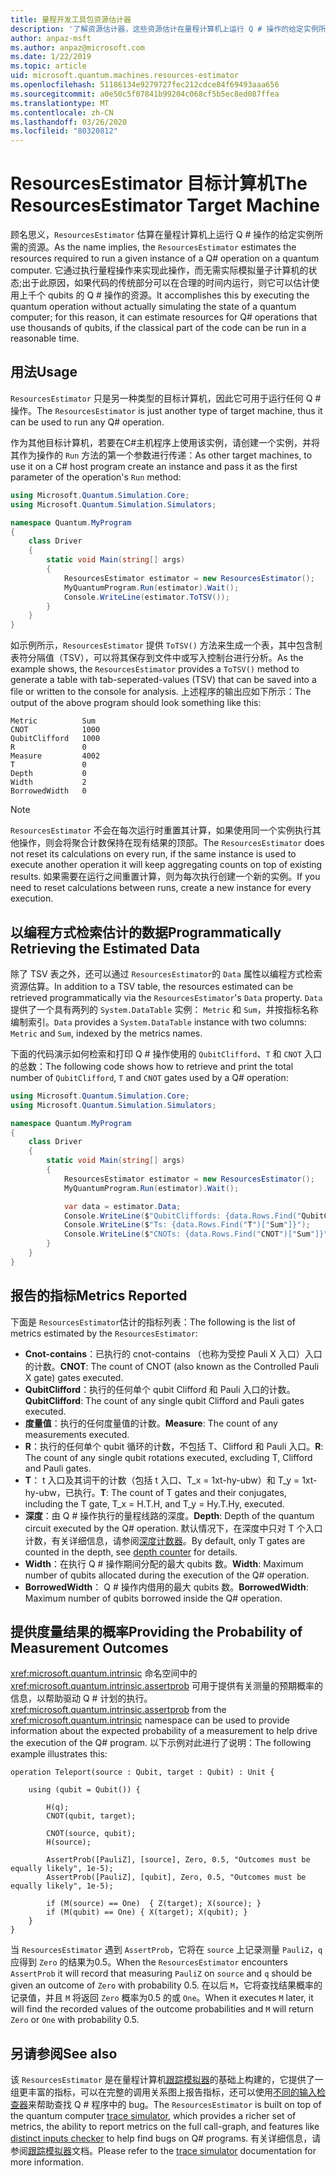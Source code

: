 ```yaml
---
title: 量程开发工具包资源估计器
description: '了解资源估计器，这些资源估计在量程计算机上运行 Q # 操作的给定实例所需的资源。'
author: anpaz-msft
ms.author: anpaz@microsoft.com
ms.date: 1/22/2019
ms.topic: article
uid: microsoft.quantum.machines.resources-estimator
ms.openlocfilehash: 51186134e9279727fec212cdce84f69493aaa656
ms.sourcegitcommit: a0e50c5f07841b99204c068cf5b5ec8ed087ffea
ms.translationtype: MT
ms.contentlocale: zh-CN
ms.lasthandoff: 03/26/2020
ms.locfileid: "80320812"
---
```

# <a name="the-resourcesestimator-target-machine"></a><span data-ttu-id="31daa-103">ResourcesEstimator 目标计算机</span><span class="sxs-lookup"><span data-stu-id="31daa-103">The ResourcesEstimator Target Machine</span></span>

<span data-ttu-id="31daa-104">顾名思义，`ResourcesEstimator` 估算在量程计算机上运行 Q # 操作的给定实例所需的资源。</span><span class="sxs-lookup"><span data-stu-id="31daa-104">As the name implies, the `ResourcesEstimator` estimates the resources required to run a given instance of a Q# operation on a quantum computer.</span></span>
<span data-ttu-id="31daa-105">它通过执行量程操作来实现此操作，而无需实际模拟量子计算机的状态;出于此原因，如果代码的传统部分可以在合理的时间内运行，则它可以估计使用上千个 qubits 的 Q # 操作的资源。</span><span class="sxs-lookup"><span data-stu-id="31daa-105">It accomplishes this by executing the quantum operation without actually simulating the state of a quantum computer; for this reason, it can estimate resources for Q# operations that use thousands of qubits, if the classical part of the code can be run in a reasonable time.</span></span>

## <a name="usage"></a><span data-ttu-id="31daa-106">用法</span><span class="sxs-lookup"><span data-stu-id="31daa-106">Usage</span></span>

<span data-ttu-id="31daa-107">`ResourcesEstimator` 只是另一种类型的目标计算机，因此它可用于运行任何 Q # 操作。</span><span class="sxs-lookup"><span data-stu-id="31daa-107">The `ResourcesEstimator` is just another type of target machine, thus it can be used to run any Q# operation.</span></span> 

<span data-ttu-id="31daa-108">作为其他目标计算机，若要在C#主机程序上使用该实例，请创建一个实例，并将其作为操作的 `Run` 方法的第一个参数进行传递：</span><span class="sxs-lookup"><span data-stu-id="31daa-108">As other target machines, to use it on a C# host program create an instance and pass it as the first parameter of the operation's `Run` method:</span></span>

```csharp
using Microsoft.Quantum.Simulation.Core;
using Microsoft.Quantum.Simulation.Simulators;

namespace Quantum.MyProgram
{
    class Driver
    {
        static void Main(string[] args)
        {
            ResourcesEstimator estimator = new ResourcesEstimator();
            MyQuantumProgram.Run(estimator).Wait();
            Console.WriteLine(estimator.ToTSV());
        }
    }
}
```

<span data-ttu-id="31daa-109">如示例所示，`ResourcesEstimator` 提供 `ToTSV()` 方法来生成一个表，其中包含制表符分隔值（TSV），可以将其保存到文件中或写入控制台进行分析。</span><span class="sxs-lookup"><span data-stu-id="31daa-109">As the example shows, the `ResourcesEstimator` provides a `ToTSV()` method to generate a table with tab-seperated-values (TSV) that can be saved into a file or written to the console for analysis.</span></span> <span data-ttu-id="31daa-110">上述程序的输出应如下所示：</span><span class="sxs-lookup"><span data-stu-id="31daa-110">The output of the above program should look something like this:</span></span>

```Output
Metric          Sum
CNOT            1000
QubitClifford   1000
R               0
Measure         4002
T               0
Depth           0
Width           2
BorrowedWidth   0
```

> [!NOTE]
> <span data-ttu-id="31daa-111">`ResourcesEstimator` 不会在每次运行时重置其计算，如果使用同一个实例执行其他操作，则会将聚合计数保持在现有结果的顶部。</span><span class="sxs-lookup"><span data-stu-id="31daa-111">The `ResourcesEstimator` does not reset its calculations on every run, if the same instance is used to execute another operation it will keep aggregating counts on top of existing results.</span></span>
> <span data-ttu-id="31daa-112">如果需要在运行之间重置计算，则为每次执行创建一个新的实例。</span><span class="sxs-lookup"><span data-stu-id="31daa-112">If you need to reset calculations between runs, create a new instance for every execution.</span></span>


## <a name="programmatically-retrieving-the-estimated-data"></a><span data-ttu-id="31daa-113">以编程方式检索估计的数据</span><span class="sxs-lookup"><span data-stu-id="31daa-113">Programmatically Retrieving the Estimated Data</span></span>

<span data-ttu-id="31daa-114">除了 TSV 表之外，还可以通过 `ResourcesEstimator`的 `Data` 属性以编程方式检索资源估算。</span><span class="sxs-lookup"><span data-stu-id="31daa-114">In addition to a TSV table, the resources estimated can be retrieved programmatically via the `ResourcesEstimator`'s `Data` property.</span></span> <span data-ttu-id="31daa-115">`Data` 提供了一个具有两列的 `System.DataTable` 实例： `Metric` 和 `Sum`，并按指标名称编制索引。</span><span class="sxs-lookup"><span data-stu-id="31daa-115">`Data` provides a `System.DataTable` instance with two columns: `Metric` and `Sum`, indexed by the metrics names.</span></span>

<span data-ttu-id="31daa-116">下面的代码演示如何检索和打印 Q # 操作使用的 `QubitClifford`、`T` 和 `CNOT` 入口的总数：</span><span class="sxs-lookup"><span data-stu-id="31daa-116">The following code shows how to retrieve and print the total number of `QubitClifford`, `T` and `CNOT` gates used by a Q# operation:</span></span>

```csharp
using Microsoft.Quantum.Simulation.Core;
using Microsoft.Quantum.Simulation.Simulators;

namespace Quantum.MyProgram
{
    class Driver
    {
        static void Main(string[] args)
        {
            ResourcesEstimator estimator = new ResourcesEstimator();
            MyQuantumProgram.Run(estimator).Wait();

            var data = estimator.Data;
            Console.WriteLine($"QubitCliffords: {data.Rows.Find("QubitClifford")["Sum"]}");
            Console.WriteLine($"Ts: {data.Rows.Find("T")["Sum"]}");
            Console.WriteLine($"CNOTs: {data.Rows.Find("CNOT")["Sum"]}");
        }
    }
}
```

## <a name="metrics-reported"></a><span data-ttu-id="31daa-117">报告的指标</span><span class="sxs-lookup"><span data-stu-id="31daa-117">Metrics Reported</span></span>

<span data-ttu-id="31daa-118">下面是 `ResourcesEstimator`估计的指标列表：</span><span class="sxs-lookup"><span data-stu-id="31daa-118">The following is the list of metrics estimated by the `ResourcesEstimator`:</span></span>

* <span data-ttu-id="31daa-119">__Cnot-contains__：已执行的 cnot-contains （也称为受控 Pauli X 入口）入口的计数。</span><span class="sxs-lookup"><span data-stu-id="31daa-119">__CNOT__: The count of CNOT (also known as the Controlled Pauli X gate) gates executed.</span></span>
* <span data-ttu-id="31daa-120">__QubitClifford__：执行的任何单个 qubit Clifford 和 Pauli 入口的计数。</span><span class="sxs-lookup"><span data-stu-id="31daa-120">__QubitClifford__: The count of any single qubit Clifford and Pauli gates executed.</span></span>
* <span data-ttu-id="31daa-121">__度量值__：执行的任何度量值的计数。</span><span class="sxs-lookup"><span data-stu-id="31daa-121">__Measure__:  The count of any measurements executed.</span></span>
* <span data-ttu-id="31daa-122">__R__：执行的任何单个 qubit 循环的计数，不包括 T、Clifford 和 Pauli 入口。</span><span class="sxs-lookup"><span data-stu-id="31daa-122">__R__: The count of any single qubit rotations executed, excluding T, Clifford and Pauli gates.</span></span>
* <span data-ttu-id="31daa-123">__T__： t 入口及其词干的计数（包括 t 入口、T_x = 1xt-hy-ubw）和 T_y = 1xt-hy-ubw，已执行。</span><span class="sxs-lookup"><span data-stu-id="31daa-123">__T__: The count of T gates and their conjugates, including the T gate, T_x = H.T.H, and T_y = Hy.T.Hy, executed.</span></span>
* <span data-ttu-id="31daa-124">__深度__：由 Q # 操作执行的量程线路的深度。</span><span class="sxs-lookup"><span data-stu-id="31daa-124">__Depth__: Depth of the quantum circuit executed by the Q# operation.</span></span> <span data-ttu-id="31daa-125">默认情况下，在深度中只对 T 个入口计数，有关详细信息，请参阅[深度计数器](xref:microsoft.quantum.machines.qc-trace-simulator.depth-counter)。</span><span class="sxs-lookup"><span data-stu-id="31daa-125">By default, only T gates are counted in the depth, see [depth counter](xref:microsoft.quantum.machines.qc-trace-simulator.depth-counter) for details.</span></span>
* <span data-ttu-id="31daa-126">__Width__：在执行 Q # 操作期间分配的最大 qubits 数。</span><span class="sxs-lookup"><span data-stu-id="31daa-126">__Width__: Maximum number of qubits allocated during the execution of the Q# operation.</span></span>
* <span data-ttu-id="31daa-127">__BorrowedWidth__： Q # 操作内借用的最大 qubits 数。</span><span class="sxs-lookup"><span data-stu-id="31daa-127">__BorrowedWidth__: Maximum number of qubits borrowed inside the Q# operation.</span></span>


## <a name="providing-the-probability-of-measurement-outcomes"></a><span data-ttu-id="31daa-128">提供度量结果的概率</span><span class="sxs-lookup"><span data-stu-id="31daa-128">Providing the Probability of Measurement Outcomes</span></span>

<span data-ttu-id="31daa-129"><xref:microsoft.quantum.intrinsic> 命名空间中的 <xref:microsoft.quantum.intrinsic.assertprob> 可用于提供有关测量的预期概率的信息，以帮助驱动 Q # 计划的执行。</span><span class="sxs-lookup"><span data-stu-id="31daa-129"><xref:microsoft.quantum.intrinsic.assertprob> from the <xref:microsoft.quantum.intrinsic> namespace can be used to provide information about the expected probability of a measurement to help drive the execution of the Q# program.</span></span> <span data-ttu-id="31daa-130">以下示例对此进行了说明：</span><span class="sxs-lookup"><span data-stu-id="31daa-130">The following example illustrates this:</span></span>

```qsharp
operation Teleport(source : Qubit, target : Qubit) : Unit {

    using (qubit = Qubit()) {

        H(q);
        CNOT(qubit, target);

        CNOT(source, qubit);
        H(source);

        AssertProb([PauliZ], [source], Zero, 0.5, "Outcomes must be equally likely", 1e-5);
        AssertProb([PauliZ], [qubit], Zero, 0.5, "Outcomes must be equally likely", 1e-5);

        if (M(source) == One)  { Z(target); X(source); }
        if (M(qubit) == One) { X(target); X(qubit); }
    }
}
```

<span data-ttu-id="31daa-131">当 `ResourcesEstimator` 遇到 `AssertProb`，它将在 `source` 上记录测量 `PauliZ`，`q` 应得到 `Zero` 的结果为0.5。</span><span class="sxs-lookup"><span data-stu-id="31daa-131">When the `ResourcesEstimator` encounters `AssertProb` it will record that measuring `PauliZ` on `source` and `q` should be given an outcome of `Zero` with probability 0.5.</span></span> <span data-ttu-id="31daa-132">在以后 `M`，它将查找结果概率的记录值，并且 `M` 将返回 `Zero` 概率为0.5 的或 `One`。</span><span class="sxs-lookup"><span data-stu-id="31daa-132">When it executes `M` later, it will find the recorded values of the outcome probabilities and `M` will return `Zero` or `One` with probability 0.5.</span></span>


## <a name="see-also"></a><span data-ttu-id="31daa-133">另请参阅</span><span class="sxs-lookup"><span data-stu-id="31daa-133">See also</span></span>

<span data-ttu-id="31daa-134">该 `ResourcesEstimator` 是在量程计算机[跟踪模拟器](xref:microsoft.quantum.machines.qc-trace-simulator.intro)的基础上构建的，它提供了一组更丰富的指标，可以在完整的调用关系图上报告指标，还可以使用[不同的输入检查器](xref:microsoft.quantum.machines.qc-trace-simulator.distinct-inputs)来帮助查找 Q # 程序中的 bug。</span><span class="sxs-lookup"><span data-stu-id="31daa-134">The `ResourcesEstimator` is built on top of the quantum computer [trace simulator](xref:microsoft.quantum.machines.qc-trace-simulator.intro), which provides a richer set of metrics, the ability to report metrics on the full call-graph, and features like [distinct inputs checker](xref:microsoft.quantum.machines.qc-trace-simulator.distinct-inputs) to help find bugs on Q# programs.</span></span> <span data-ttu-id="31daa-135">有关详细信息，请参阅[跟踪模拟器](xref:microsoft.quantum.machines.qc-trace-simulator.intro)文档。</span><span class="sxs-lookup"><span data-stu-id="31daa-135">Please refer to the [trace simulator](xref:microsoft.quantum.machines.qc-trace-simulator.intro) documentation for more information.</span></span>

